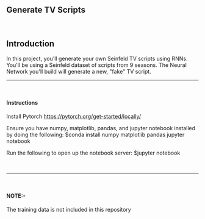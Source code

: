 <h2>Generate TV Scripts</h2>
<br>
<h2>Introduction</h2>
In this project, you'll generate your own Seinfeld TV scripts using RNNs.
You'll be using a Seinfeld dataset of scripts from 9 seasons.
The Neural Network you'll build will generate a new, "fake" TV script.

<br>
<hr>
<br>

<h4>Instructions</h4>

Install Pytorch
https://pytorch.org/get-started/locally/

Ensure you have numpy, matplotlib, pandas, and jupyter notebook installed by doing the following:
$conda install numpy matplotlib pandas jupyter notebook

Run the following to open up the notebook server:
$jupyter notebook

<br>
<hr>
<br>


<h4>NOTE:-</h4>
The training data is not included in this repository

